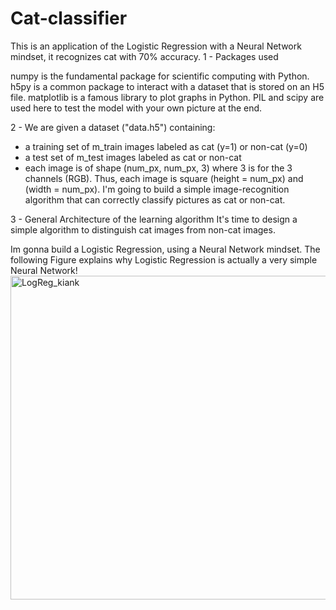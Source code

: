 # Cat-classifier
This is an application of the Logistic Regression with  a Neural Network mindset, it recognizes cat with 70% accuracy.
1 - Packages used 

numpy is the fundamental package for scientific computing with Python.
h5py is a common package to interact with a dataset that is stored on an H5 file.
matplotlib is a famous library to plot graphs in Python.
PIL and scipy are used here to test the model with your own picture at the end.

2 - We are given a dataset ("data.h5") containing:

- a training set of m_train images labeled as cat (y=1) or non-cat (y=0)
- a test set of m_test images labeled as cat or non-cat
- each image is of shape (num_px, num_px, 3) where 3 is for the 3 channels (RGB). Thus, each image is square (height = num_px) and (width = num_px).
I'm going to build a simple image-recognition algorithm that can correctly classify pictures as cat or non-cat.


3 - General Architecture of the learning algorithm
It's time to design a simple algorithm to distinguish cat images from non-cat images.

Im gonna build a Logistic Regression, using a Neural Network mindset. The following Figure explains why Logistic Regression is actually a very simple Neural Network!
<img width="518" alt="LogReg_kiank" src="https://user-images.githubusercontent.com/35849581/66330952-bb816700-e931-11e9-857f-4ad9fdeb6942.png">
